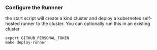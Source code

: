 ### Configure the Runnner
the start script will create a kind cluster and deploy a kubernetes self-hosted runner to the cluster. You can optionally run this in an existing cluster
```
export GITHUB_PERSONAL_TOKEN
make deploy-runner
```